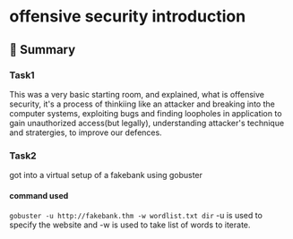# offensive security introduction

## 📝 Summary
### Task1
This was a very basic starting room, and explained, what is offensive security, it's a process of thinkiing like an attacker and breaking into the computer systems, exploiting bugs and finding loopholes in application to gain unauthorized access(but legally), understanding attacker's technique and stratergies, to improve our defences.
### Task2
got into a virtual setup of a fakebank using gobuster
#### command used
`gobuster -u http://fakebank.thm -w wordlist.txt dir` -u is used to specify the website and -w is used to take list of words to iterate.
